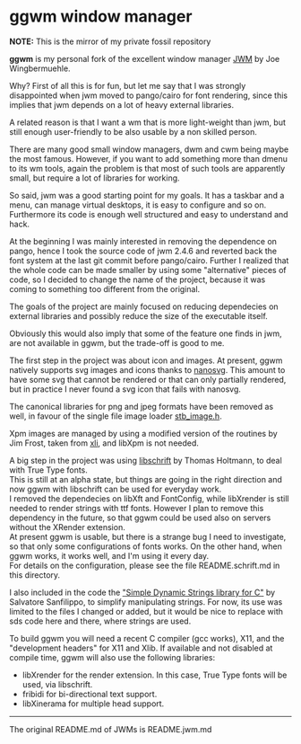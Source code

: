 ggwm window manager
==============================================================================
**NOTE:** This is the mirror of my private fossil repository

**ggwm** is my personal fork of the excellent window manager [JWM](https://github.com/joewing/jwm) by Joe Wingbermuehle.

Why? First of all this is for fun, but let me say that I was strongly disappointed when jwm moved to pango/cairo for font rendering, since this implies that jwm depends on a lot of heavy external libraries.

A related reason is that I want a wm that is more light-weight than jwm, but still enough user-friendly to be also usable by a non skilled person.

There are many good small window managers, dwm and cwm being maybe the most famous. However, if you want to add something more than dmenu to its wm tools, again the problem is that most of such tools are apparently small, but require a lot of libraries for working.
 
So said, jwm was a good starting point for my goals. It has a taskbar and a menu, can manage virtual desktops, it is easy to configure and so on. Furthermore its code is enough well structured and easy to understand and hack.

At the beginning I was mainly interested in removing the dependence on pango, hence I took the source code of jwm 2.4.6 and reverted back the font system at the last git commit before pango/cairo. Further I realized that the whole code can be made smaller by using some "alternative" pieces of code, so I decided to change the name of the project, because it was coming to something too different from the original.

The goals of the project are mainly focused on reducing dependecies on external libraries and possibly reduce the size of the executable itself. 

Obviously this would also imply that some of the feature one finds in jwm, are not available in ggwm, but the trade-off is good to me.

The first step in the project was about icon and images. At present, ggwm natively supports svg images and icons thanks to [nanosvg](https://github.com/memononen/nanosvg). This amount to have some svg that cannot be rendered or that can only partially rendered, but in practice I never found a svg icon that fails with nanosvg. 

The canonical libraries for png and jpeg formats have been removed as well, in favour of the single file
 image loader [stb_image.h](https://github.com/nothings/stb/blob/master/stb_image.h).

Xpm images are managed by using a modified version of the routines by Jim Frost, taken from [xli](https://github.com/openSUSE/xli), and libXpm is not needed.

A big step in the project was using [libschrift](https://github.com/tomolt/libschrift) by Thomas Holtmann, to deal with True Type fonts.  
This is still at an alpha state, but things are going in the right direction and now ggwm with libschrift can be used for everyday work.  
I removed the dependecies on libXft and FontConfig, while libXrender is still needed to render strings with ttf fonts.
However  I plan to remove this dependency in the future, so that ggwm could be used also on servers without the XRender extension.   
At present ggwm is usable, but there is a strange bug I need to investigate, so that only some configurations of fonts works. On the other hand, when ggwm works, it works well, and I'm using it every day.   
For details on the configuration, please see the file README.schrift.md in this directory.

I also included in the code the ["Simple Dynamic Strings library for C"](https://github.com/antirez/sds) by Salvatore Sanfilippo, to simplify manipulating strings. For now, its use was limited to the files I changed or added, but it would be nice to replace with sds code here and there, where strings are used.

To build ggwm you will need a recent C compiler (gcc works), X11, and the
"development headers" for X11 and Xlib.
If available and not disabled at compile time, ggwm  will also use
the following libraries:

 - libXrender for the render extension. In this case, True Type fonts will be used, via libschrift.
 - fribidi for bi-directional text support.
 - libXinerama for multiple head support.


------------------------------------------------------------------------------
The original README.md of JWMs is README.jwm.md
